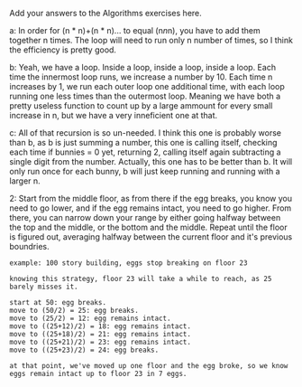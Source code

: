 Add your answers to the Algorithms exercises here.

a: In order for (n * n)+(n * n)... to equal (n*n*n), you have to add them together n times.
	The loop will need to run only n number of times, so I think the efficiency is pretty good.

b: Yeah, we have a loop. Inside a loop, inside a loop, inside a loop.
	Each time the innermost loop runs, we increase a number by 10.
	Each time n increases by 1, we run each outer loop one additional time, with each
	loop running one less times than the outermost loop.
	Meaning we have both a pretty useless function to count up by a large ammount for
	every small increase in n, but we have a very inneficient one at that.
	
c: All of that recursion is so un-needed. I think this one is probably worse
	than b, as b is just summing a number, this one is calling itself, checking each time if
	bunnies = 0 yet, returning 2, calling itself again subtracting a single digit from the
	number. Actually, this one has to be better than b. It will only run once for each bunny,
	b will just keep running and running with a larger n.
	
2:	Start from the middle floor, as from there if the egg breaks, you know you need to go lower,
	and if the egg remains intact, you need to go higher. From there, you can narrow down your range
	by either going halfway between the top and the middle, or the bottom and the middle. Repeat until
	the floor is figured out, averaging halfway between the current floor and it's previous boundries.
	
	example: 100 story building, eggs stop breaking on floor 23
	
	knowing this strategy, floor 23 will take a while to reach, as 25 barely misses it.
	
	start at 50: egg breaks.
	move to (50/2) = 25: egg breaks.
	move to (25/2) = 12: egg remains intact.
	move to ((25+12)/2) = 18: egg remains intact.
	move to ((25+18)/2) = 21: egg remains intact.
	move to ((25+21)/2) = 23: egg remains intact.
	move to ((25+23)/2) = 24: egg breaks.
	
	at that point, we've moved up one floor and the egg broke, so we know eggs remain intact up to floor 23 in 7 eggs.
	